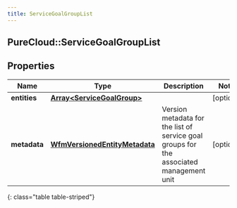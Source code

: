 ```yaml
---
title: ServiceGoalGroupList
---
```

## PureCloud::ServiceGoalGroupList

## Properties

|Name | Type | Description | Notes|
|------------ | ------------- | ------------- | -------------|
| **entities** | [**Array&lt;ServiceGoalGroup&gt;**](ServiceGoalGroup.html) |  | [optional] |
| **metadata** | [**WfmVersionedEntityMetadata**](WfmVersionedEntityMetadata.html) | Version metadata for the list of service goal groups for the associated management unit | [optional] |
{: class="table table-striped"}


